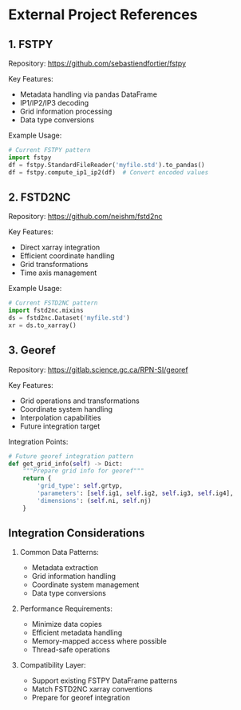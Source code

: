 # External Project References

## 1. FSTPY
Repository: https://github.com/sebastiendfortier/fstpy

Key Features:
- Metadata handling via pandas DataFrame
- IP1/IP2/IP3 decoding
- Grid information processing
- Data type conversions

Example Usage:
```python
# Current FSTPY pattern
import fstpy
df = fstpy.StandardFileReader('myfile.std').to_pandas()
df = fstpy.compute_ip1_ip2(df)  # Convert encoded values
```

## 2. FSTD2NC
Repository: https://github.com/neishm/fstd2nc

Key Features:
- Direct xarray integration
- Efficient coordinate handling
- Grid transformations
- Time axis management

Example Usage:
```python
# Current FSTD2NC pattern
import fstd2nc.mixins
ds = fstd2nc.Dataset('myfile.std')
xr = ds.to_xarray()
```

## 3. Georef
Repository: https://gitlab.science.gc.ca/RPN-SI/georef

Key Features:
- Grid operations and transformations
- Coordinate system handling
- Interpolation capabilities
- Future integration target

Integration Points:
```python
# Future georef integration pattern
def get_grid_info(self) -> Dict:
    """Prepare grid info for georef"""
    return {
        'grid_type': self.grtyp,
        'parameters': [self.ig1, self.ig2, self.ig3, self.ig4],
        'dimensions': (self.ni, self.nj)
    }
```

## Integration Considerations

1. Common Data Patterns:
   - Metadata extraction
   - Grid information handling
   - Coordinate system management
   - Data type conversions

2. Performance Requirements:
   - Minimize data copies
   - Efficient metadata handling
   - Memory-mapped access where possible
   - Thread-safe operations

3. Compatibility Layer:
   - Support existing FSTPY DataFrame patterns
   - Match FSTD2NC xarray conventions
   - Prepare for georef integration
